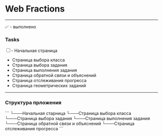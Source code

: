 <h1>Web Fractions</h1>

---

✅ - выполнено

<h3>Tasks</h3>
<p><input type='checkbox'>- Начальная страница</p>

- Страница выбора класса
- Страница выбора задания
- Страница выполнения задания
- Страница обратной связи и объяснений
- Страница отслеживания прогресса
- Страница геометрических заданий

---

<h3>Структура прложения</h3>
```
└───Начальная старница
    └───Страница выбора класса
        └───Страница выбора задания
            └───Страница выполнения задания
                └───Страница обратной связи и объяснений
                    └───Страница отслеживания прогресса
```


    
